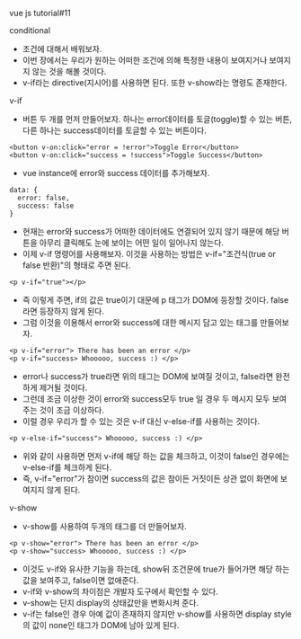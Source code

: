 vue js tutorial#11

conditional

- 조건에 대해서 배워보자.
- 이번 장에서는 우리가 원하는 어떠한 조건에 의해 특정한 내용이 보여지거나 보여지지 않는 것을 해볼 것이다.
- v-if라는 directive(지시어)를 사용하면 된다. 또한 v-show라는 명령도 존재한다.


v-if

- 버튼 두 개를 먼저 만들어보자. 하나는 error데이터를 토글(toggle)할 수 있는 버튼, 다른 하나는 success데이터를 토글할 수 있는 버튼이다.
```
<button v-on:click="error = !error">Toggle Error</button>
<button v-on:click="success = !success">Toggle Success</button>
```
- vue instance에 error와 success 데이터를 추가해보자.
```
data: {
  error: false,
  success: false
}
```
- 현재는 error와 success가 어떠한 데이터에도 연결되어 있지 않기 때문에 해당 버튼을 아무리 클릭해도 눈에 보이는 어떤 일이 일어나지 않는다.
- 이제 v-if 명령어를 사용해보자. 이것을 사용하는 방법은 v-if="조건식(true or false 반환)"의 형태로 주면 된다.
```
<p v-if="true"></p>
```
- 즉 이렇게 주면, if의 값은 true이기 대문에 p 태그가 DOM에 등장할 것이다. false라면 등장하지 않게 된다.
- 그럼 이것을 이용해서 error와 success에 대한 메시지 담고 있는 태그를 만들어보자.
```
<p v-if="error"> There has been an error </p>
<p v-if="success> Whooooo, success :) </p>
```
- error나 success가 true라면 위의 태그는 DOM에 보여질 것이고, false라면 완전하게 제거될 것이다.
- 그런데 조금 이상한 것이 error와 success모두 true 일 경우 두 메시지 모두 보여주는 것이 조금 이상하다.
- 이럴 경우 우리가 할 수 있는 것은 v-if 대신 v-else-if를 사용하는 것이다.
```
<p v-else-if="success"> Whooooo, success :) </p>
```
- 위와 같이 사용하면 먼저 v-if에 해당 하는 값을 체크하고, 이것이 false인 경우에는 v-else-if를 체크하게 된다.
- 즉, v-if="error"가 참이면 success의 값은 참이든 거짓이든 상관 없이 화면에 보여지지 않게 된다.


v-show

- v-show를 사용하여 두개의 태그를 더 만들어보자.
```
<p v-show="error"> There has been an error </p>
<p v-show="success> Whooooo, success :) </p>
```
- 이것도 v-if와 유사한 기능을 하는데, show뒤 조건문에 true가 들어가면 해당 하는 값을 보여주고, false이면 없애준다.
- v-if와 v-show의 차이점은 개발자 도구에서 확인할 수 있다.
- v-show는 단지 display의 상태값만을 변화시켜 준다.
- v-if는 false인 경우 아예 값이 존재하지 않지만 v-show를 사용하면 display style의 값이 none인 태그가 DOM에 남아 있게 된다. 
